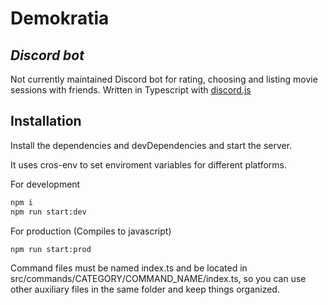 # Demokratia
## _Discord bot_

Not currently maintained
Discord bot for rating, choosing and listing movie sessions with friends.
Written in Typescript  with [discord.js](https://discord.js.org/#/)

## Installation

Install the dependencies and devDependencies and start the server.

It uses cros-env to set enviroment variables for different platforms.

For development

```sh
npm i
npm run start:dev
```

For production (Compiles to javascript)

```sh
npm run start:prod
```

Command files must be named index.ts and be located in src/commands/CATEGORY/COMMAND_NAME/index.ts, so you can use other auxiliary files in the same folder and keep things organized.
